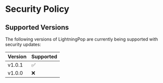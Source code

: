 # Security Policy

## Supported Versions

The following versions of LightningPop are currently being supported with security updates:

| Version | Supported          |
| ------- | ------------------ |
| v1.0.1  | :white_check_mark: |
| v1.0.0  | :x:                |
